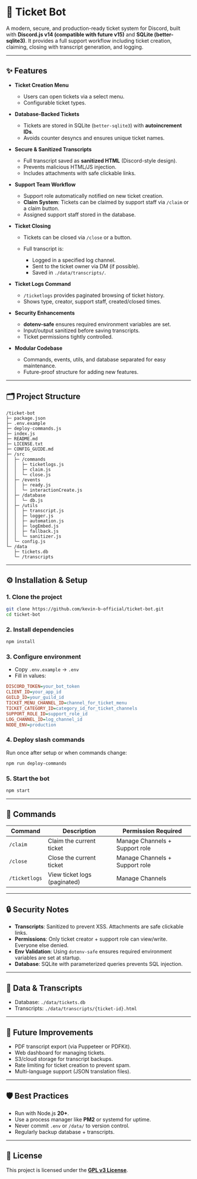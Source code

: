 # 🎫 Ticket Bot

A modern, secure, and production-ready ticket system for Discord, built with **Discord.js v14 (compatible with future v15)** and **SQLite (better-sqlite3)**.
It provides a full support workflow including ticket creation, claiming, closing with transcript generation, and logging.

---

## ✨ Features

* **Ticket Creation Menu**

  * Users can open tickets via a select menu.
  * Configurable ticket types.

* **Database-Backed Tickets**

  * Tickets are stored in SQLite (`better-sqlite3`) with **autoincrement IDs**.
  * Avoids counter desyncs and ensures unique ticket names.

* **Secure & Sanitized Transcripts**

  * Full transcript saved as **sanitized HTML** (Discord-style design).
  * Prevents malicious HTML/JS injection.
  * Includes attachments with safe clickable links.

* **Support Team Workflow**

  * Support role automatically notified on new ticket creation.
  * **Claim System**: Tickets can be claimed by support staff via `/claim` or a claim button.
  * Assigned support staff stored in the database.

* **Ticket Closing**

  * Tickets can be closed via `/close` or a button.
  * Full transcript is:

    * Logged in a specified log channel.
    * Sent to the ticket owner via DM (if possible).
    * Saved in `./data/transcripts/`.

* **Ticket Logs Command**

  * `/ticketlogs` provides paginated browsing of ticket history.
  * Shows type, creator, support staff, created/closed times.

* **Security Enhancements**

  * **dotenv-safe** ensures required environment variables are set.
  * Input/output sanitized before saving transcripts.
  * Ticket permissions tightly controlled.

* **Modular Codebase**

  * Commands, events, utils, and database separated for easy maintenance.
  * Future-proof structure for adding new features.

---

## 🗂 Project Structure

```
/ticket-bot
├─ package.json
├─ .env.example
├─ deploy-commands.js
├─ index.js
├─ README.md
├─ LICENSE.txt
├─ CONFIG_GUIDE.md
├─ /src
│  ├─ /commands
│  │  ├─ ticketlogs.js
│  │  ├─ claim.js
│  │  └─ close.js
│  ├─ /events
│  │  ├─ ready.js
│  │  └─ interactionCreate.js
│  ├─ /database
│  │  └─ db.js
│  ├─ /utils
│  │  ├─ transcript.js
│  │  ├─ logger.js
│  │  ├─ automation.js
│  │  ├─ logEmbed.js
│  │  ├─ fallback.js
│  │  └─ sanitizer.js
│  └─ config.js
└─ /data
   ├─ tickets.db
   └─ /transcripts
```

---

## ⚙️ Installation & Setup

### 1. Clone the project

```bash
git clone https://github.com/kevin-b-official/ticket-bot.git
cd ticket-bot
```

### 2. Install dependencies

```bash
npm install
```

### 3. Configure environment

* Copy `.env.example` → `.env`
* Fill in values:

```ini
DISCORD_TOKEN=your_bot_token
CLIENT_ID=your_app_id
GUILD_ID=your_guild_id
TICKET_MENU_CHANNEL_ID=channel_for_ticket_menu
TICKET_CATEGORY_ID=category_id_for_ticket_channels
SUPPORT_ROLE_ID=support_role_id
LOG_CHANNEL_ID=log_channel_id
NODE_ENV=production
```

### 4. Deploy slash commands

Run once after setup or when commands change:

```bash
npm run deploy-commands
```

### 5. Start the bot

```bash
npm start
```

---

## 📖 Commands

| Command       | Description                  | Permission Required            |
| ------------- | ---------------------------- | ------------------------------ |
| `/claim`      | Claim the current ticket     | Manage Channels + Support role |
| `/close`      | Close the current ticket     | Manage Channels + Support role |
| `/ticketlogs` | View ticket logs (paginated) | Manage Channels                |

---

## 🔒 Security Notes

* **Transcripts**: Sanitized to prevent XSS. Attachments are safe clickable links.
* **Permissions**: Only ticket creator + support role can view/write. Everyone else denied.
* **Env Validation**: Using `dotenv-safe` ensures required environment variables are set at startup.
* **Database**: SQLite with parameterized queries prevents SQL injection.

---

## 📂 Data & Transcripts

* Database: `./data/tickets.db`
* Transcripts: `./data/transcripts/{ticket-id}.html`

---

## 🚀 Future Improvements

* PDF transcript export (via Puppeteer or PDFKit).
* Web dashboard for managing tickets.
* S3/cloud storage for transcript backups.
* Rate limiting for ticket creation to prevent spam.
* Multi-language support (JSON translation files).

---

## 🛡 Best Practices

* Run with Node.js **20+**.
* Use a process manager like **PM2** or systemd for uptime.
* Never commit `.env` or `/data/` to version control.
* Regularly backup database + transcripts.

---

## 📜 License

This project is licensed under the [**GPL v3 License**](/LICENSE.txt).